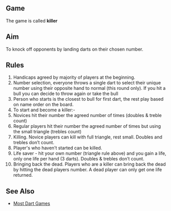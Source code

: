 ## Game

The game is called **killer**

## Aim

To knock off opponents by landing darts on their chosen number.

## Rules

1. Handicaps agreed by majority of players at the beginning.
2. Number selection, everyone throws a single dart to select their unique number using their opposite hand to normal (this round only). If you hit a bull you can decide to throw again or take the bull
3. Person who starts is the closest to bull for first dart, the rest play based on name order on the board.
4. To start and become a killer:-
  1. Novices hit their number the agreed number of times (doubles & treble count)
  2. Regular players hit their number the agreed number of times but using the small triangle (trebles count)
5. Killing. Novice players can kill with full triangle, rest small.  Doubles and trebles don’t count.
6. Player's who haven’t started can be killed.
7. Life saver - hit your own number (triangle rule above) and you gain a life, only one life per hand (3 darts). Doubles & trebles don’t count.
8. Bringing back the dead.  Players who are a killer can bring back the dead by hitting the dead players number.  A dead player can only get one life returned.

## See Also

* [Most Dart Games](http://www.mostdartgames.com/killers.html)
